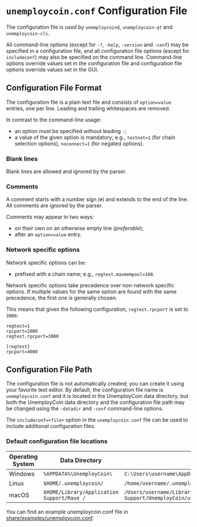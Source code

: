 # `unemploycoin.conf` Configuration File

The configuration file is used by `unemploycoind`, `unemploycoin-qt` and `unemploycoin-cli`.

All command-line options (except for `-?`, `-help`, `-version` and `-conf`) may be specified in a configuration file, and all configuration file options (except for `includeconf`) may also be specified on the command line. Command-line options override values set in the configuration file and configuration file options override values set in the GUI.

## Configuration File Format

The configuration file is a plain text file and consists of `option=value` entries, one per line. Leading and trailing whitespaces are removed.

In contrast to the command-line usage:
- an option must be specified without leading `-`;
- a value of the given option is mandatory; e.g., `testnet=1` (for chain selection options), `noconnect=1` (for negated options).

### Blank lines

Blank lines are allowed and ignored by the parser.

### Comments

A comment starts with a number sign (`#`) and extends to the end of the line. All comments are ignored by the parser.

Comments may appear in two ways:
- on their own on an otherwise empty line (_preferable_);
- after an `option=value` entry.

### Network specific options

Network specific options can be:
- prefixed with a chain name; e.g., `regtest.maxmempool=100`.

Network specific options take precedence over non-network specific options.
If multiple values for the same option are found with the same precedence, the
first one is generally chosen.

This means that given the following configuration, `regtest.rpcport` is set to `3000`:

```
regtest=1
rpcport=2000
regtest.rpcport=3000

[regtest]
rpcport=4000
```

## Configuration File Path

The configuration file is not automatically created; you can create it using your favorite text editor. By default, the configuration file name is `unemploycoin.conf` and it is located in the UnemployCoin data directory, but both the UnemployCoin data directory and the configuration file path may be changed using the `-datadir` and `-conf` command-line options.

The `includeconf=<file>` option in the `unemploycoin.conf` file can be used to include additional configuration files.

### Default configuration file locations

Operating System | Data Directory | Example Path
-- | -- | --
Windows | `%APPDATA%\UnemployCoin\` | `C:\Users\username\AppData\Roaming\UnemployCoin\unemploycoin.conf`
Linux | `$HOME/.unemploycoin/` | `/home/username/.unemploycoin/unemploycoin.conf`
macOS | `$HOME/Library/Application Support/Rave /` | `/Users/username/Library/Application Support/UnemployCoin/unemploycoin.conf`

You can find an example unemploycoin.conf file in [share/examples/unemploycoin.conf](../share/examples/unemploycoin.conf).
